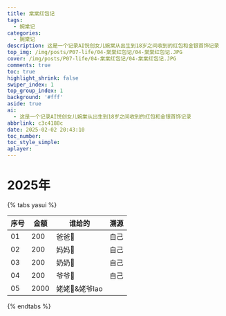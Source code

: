 ```yaml
---
title: 棠棠红包记
tags:
  - 婉棠记
categories:
  - 婉棠记
description: 这是一个记录AI悦创女儿婉棠从出生到18岁之间收到的红包和金银首饰记录
top_img: /img/posts/P07-life/04-棠棠红包记/04-棠棠红包记.JPG
cover: /img/posts/P07-life/04-棠棠红包记/04-棠棠红包记.JPG
comments: true
toc: true
highlight_shrink: false
swiper_index: 1
top_group_index: 1
background: '#fff'
aside: true
ai:
  - 这是一个记录AI悦创女儿婉棠从出生到18岁之间收到的红包和金银首饰记录
abbrlink: c3c4188c
date: 2025-02-02 20:43:10
toc_number:
toc_style_simple:
aplayer:
---
```


# 2025年

{% tabs yasui %}

<!-- tab 1. 压岁钱 -->

| 序号 | 金额 | 谁给的        | 溯源 |
| ---- | ---- | ------------- | ---- |
| 01   | 200  | 爸爸👨         | 自己 |
| 02   | 200  | 妈妈👩         | 自己 |
| 03   | 200  | 奶奶👵         | 自己 |
| 04   | 200  | 爷爷👴         | 自己 |
| 05   | 2000 | 姥姥👵&姥爷lao |      |



<!-- endtab -->

{% endtabs %}